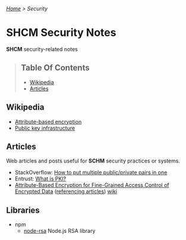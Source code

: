 *[Home](../README.md) > Security*

# SHCM Security Notes
**SHCM** security-related notes

> ## Table Of Contents
> * [Wikipedia](#wikipedia)
> * [Articles](#articles)

## Wikipedia
- [Attribute-based encryption](https://en.wikipedia.org/wiki/Attribute-based_encryption)
- [Public key infrastructure](https://en.wikipedia.org/wiki/Public_key_infrastructure)

## Articles
Web articles and posts useful for **SCHM** security practices or systems.

- StackOverflow: [How to put multiple public/private pairs in one](http://stackoverflow.com/a/3101376)
- Entrust: [What is PKI?](https://www.entrust.com/what-is-pki/)
- [Attribute-Based Encryption for Fine-Grained Access Control of Encrypted Data](http://eprint.iacr.org/2006/309.pdf) ([referencing articles](https://scholar.google.com/scholar?ion=1&espv=2&bav=on.2,or.r_cp.&bvm=bv.141320020,d.cGw&biw=1396&bih=676&dpr=1.38&um=1&ie=UTF-8&lr&cites=7591164271120751318)) [wiki](https://en.wikipedia.org/wiki/Attribute-based_encryption)

## Libraries
- npm
  - [node-rsa](https://www.npmjs.com/package/node-rsa) Node.js RSA library
